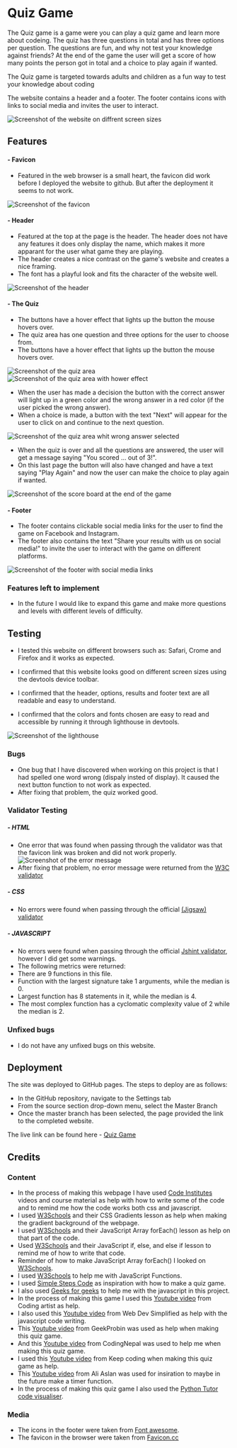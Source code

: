 # Quiz Game

The Quiz game is a game were you can play a quiz game and learn more about codeing. 
The quiz has three questions in total and has three options per question. 
The questions are fun, and why not test your knowledge against friends? 
At the end of the game the user will get a score of how many points the person got in total and a choice to play again if wanted. 

The Quiz game is targeted towards adults and children as a fun way to test your knowledge about coding

The website contains a header and a footer. The footer contains icons with links to social media and invites the user to interact.

![Screenshot of the website on diffrent screen sizes](https://user-images.githubusercontent.com/129947589/257799226-e3222ec0-2534-4520-94cd-6e99b689dfbf.png)

## Features

#### - Favicon

- Featured in the web browser is a small heart, the favicon did work before I deployed the website to github. But after the deployment it seems to not work. 

![Screenshot of the favicon](https://user-images.githubusercontent.com/129947589/257761171-66ad6c29-948e-4de5-977c-6ee06235900b.png)


#### - Header

- Featured at the top at the page is the header. The header does not have any features it does only display the name, which makes it more apparant for the user what game they are playing.
- The header creates a nice contrast on the game's website and creates a nice framing.
- The font has a playful look and fits the character of the website well.

![Screenshot of the header](https://user-images.githubusercontent.com/129947589/257760962-5b66766b-2dcb-4a9a-95ff-9049182e0c30.png)

#### - The Quiz

- The buttons have a hover effect that lights up the button the mouse hovers over.
- The quiz area has one question and three options for the user to choose from.
- The buttons have a hover effect that lights up the button the mouse hovers over.

![Screenshot of the quiz area](https://user-images.githubusercontent.com/129947589/257763227-ab33b021-1cde-4e60-a0a0-246267f6d715.png)
![Screenshot of the quiz area with hower effect](https://user-images.githubusercontent.com/129947589/257760813-742039de-a288-4b3e-be7d-69ddc795b5a3.png)

- When the user has made a decision the button with the correct answer will light up in a green color and the wrong answer in a red color (if the user picked the wrong answer).
- When a choice is made, a button with the text "Next" will appear for the user to click on and continue to the next question.

![Screenshot of the quiz area whit wrong answer selected](https://user-images.githubusercontent.com/129947589/257760858-9636acc6-54ce-4104-9a42-21ea2497b4ba.png)

- When the quiz is over and all the questions are answered, the user will get a message saying "You scored ... out of 3!".
- On this last page the button will also have changed and have a text saying "Play Again" and now the user can make the choice to play again if wanted.

![Screenshot of the score board at the end of the game](https://user-images.githubusercontent.com/129947589/257760916-eda875e1-7bfb-48d8-a66b-2f6c60d7d95e.png)

#### - Footer

- The footer contains clickable social media links for the user to find the game on Facebook and Instagram.
- The footer also contains the text "Share your results with us on social media!" to invite the user to interact with the game on different platforms.

![Screenshot of the footer with social media links](https://user-images.githubusercontent.com/129947589/257760997-2c66967c-5695-420f-a9d6-c9f799ac51d2.png)

### Features left to implement

- In the future I would like to expand this game and make more questions and levels with different levels of difficulty.

## Testing

- I tested this website on different browsers such as: Safari, Crome and Firefox and it works as expected.

- I confirmed that this website looks good on different screen sizes using the devtools device toolbar.

- I confirmed that the header, options, results and footer text are all readable and easy to understand.

- I confirmed that the colors and fonts chosen are easy to read and accessible by running it through lighthouse in devtools.

![Screenshot of the lighthouse](https://user-images.githubusercontent.com/129947589/257808095-c8d8b829-1682-4018-936d-fd17d91fea0c.png)

### Bugs

- One bug that I have discovered when working on this project is that I had spelled one word wrong (dispaly insted of display). It caused the next button function to not work as expected. 
- After fixing that problem, the quiz worked good. 

### Validator Testing

##### - HTML
- One error that was found when passing through the validator was that the favicon link was broken and did not work properly. 
![Screenshot of the error message](https://user-images.githubusercontent.com/129947589/257799315-203a9a8b-ef07-491c-a649-1a1346d38236.png)
- After fixing that problem, no error message were returned from the [W3C validator](https://validator.w3.org/nu/?doc=https%3A%2F%2Ffrida010.github.io%2Fthe-quiz-game%2F)

##### - CSS
- No errors were found when passing through the official [(Jigsaw) validator](https://jigsaw.w3.org/css-validator/validator?uri=https%3A%2F%2Ffrida010.github.io%2Fthe-quiz-game%2F&profile=css3svg&usermedium=all&warning=1&vextwarning=&lang=en)

##### - JAVASCRIPT
- No errors were found when passing through the official [Jshint validator](https://jshint.com/), however I did get some warnings.
- The following metrics were returned:
- There are 9 functions in this file.
- Function with the largest signature take 1 arguments, while the median is 0.
- Largest function has 8 statements in it, while the median is 4.
- The most complex function has a cyclomatic complexity value of 2 while the median is 2.

### Unfixed bugs

- I do not have any unfixed bugs on this website. 

## Deployment

The site was deployed to GitHub pages. The steps to deploy are as follows:

- In the GitHub repository, navigate to the Settings tab
- From the source section drop-down menu, select the Master Branch
- Once the master branch has been selected, the page provided the link to the completed website.

The live link can be found here - [Quiz Game](https://frida010.github.io/the-quiz-game/)

## Credits

### Content

- In the process of making this webpage I have used [Code Institutes](https://codeinstitute.net/) videos and course material as help with how to write some of the code and to remind me how the code works both css and javascript.
- I used [W3Schools](https://www.w3schools.com/css/css3_gradients.asp) and their CSS Gradients lesson as help when making the gradient background of the webpage. 
- I used [W3Schools](https://www.w3schools.com/jsref/jsref_foreach.asp) and their JavaScript Array forEach() lesson as help on that part of the code.
- Used [W3Schools](https://www.w3schools.com/js/js_if_else.asp) and their JavaScript if, else, and else if lesson to remind me of how to write that code.
- Reminder of how to make JavaScript Array forEach() I looked on [W3Schools](https://www.w3schools.com/jsref/jsref_foreach.asp).
- I used [W3Schools](https://www.w3schools.com/js/js_functions.asp) to help me with JavaScript Functions.
- I used [Simple Steps Code](https://simplestepscode.com/javascript-quiz-tutorial/) as inspiration with how to make a quiz game.
- I also used [Geeks for geeks](https://www.geeksforgeeks.org/how-to-create-a-simple-javascript-quiz/) to help me with the javascript in this project.
- In the process of making this game I used this [Youtube video](https://www.google.com/search?q=how+to+make+a+quiz+in+javascript&oq=how+to+make+a+quiz&gs_lcrp=EgZjaHJvbWUqBwgCEAAYgAQyBggAEEUYOTIHCAEQABiABDIHCAIQABiABDIHCAMQABiABDIHCAQQABiABDIHCAUQABiABDIGCAYQRRhBMgYIBxBFGEHSAQg4MzUyajBqN6gCALACAA&sourceid=chrome&ie=UTF-8#fpstate=ive&vld=cid:509fe98a,vid:p-2G-7vLuV4) from Coding artist as help.
- I also used this [Youtube video](https://www.google.com/search?q=how+to+make+a+quiz+in+javascript&oq=how+to+make+a+quiz&gs_lcrp=EgZjaHJvbWUqBwgCEAAYgAQyBggAEEUYOTIHCAEQABiABDIHCAIQABiABDIHCAMQABiABDIHCAQQABiABDIHCAUQABiABDIGCAYQRRhBMgYIBxBFGEHSAQg4MzUyajBqN6gCALACAA&sourceid=chrome&ie=UTF-8#fpstate=ive&vld=cid:370e1017,vid:riDzcEQbX6k) from Web Dev Simplified as help with the javascript code writing.
- This [Youtube video](https://www.youtube.com/watch?v=-cX5jnQgqSM&ab_channel=GeekProbin) from GeekProbin was used as help when making this quiz game.
- And this [Youtube video](https://www.youtube.com/watch?v=pQr4O1OITJo&t=146s&ab_channel=CodingNepal) from CodingNepal was used to help me when making this quiz game.
- I used this [Youtube video](https://www.youtube.com/watch?v=MxrGPP4F8Sc&ab_channel=Keepcoding) from Keep coding when making this quiz game as help.
- This [Youtube video](https://www.youtube.com/watch?v=xZXW5SnCiWI&ab_channel=AliAslan) from Ali Aslan was used for insiration to maybe in the future make a timer function.
- In the process of making this quiz game I also used the [Python Tutor code visualiser](https://pythontutor.com/javascript.html#mode=edit).

### Media

- The icons in the footer were taken from [Font awesome](https://fontawesome.com/).
- The favicon in the browser were taken from [Favicon.cc](https://www.favicon.cc/?action=icon&file_id=986511)


 
